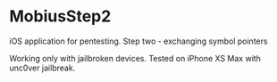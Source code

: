 # MobiusStep2
iOS application for pentesting. Step two - exchanging symbol pointers 

Working only with jailbroken devices. Tested on iPhone XS Max with unc0ver jailbreak.
